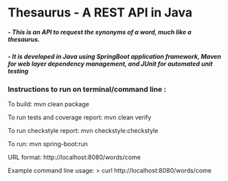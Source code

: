# Thesaurus - A REST API in Java

##### - This is an API to request the synonyms of a word, much like a thesaurus.

##### - It is developed in Java using SpringBoot application framework, Maven for web layer dependency management, and JUnit for automated unit testing

### Instructions to run on terminal/command line : 

To build:
  mvn clean package

To run tests and coverage report:
  mvn clean verify

To run checkstyle report:
  mvn checkstyle:checkstyle

To run:
  mvn spring-boot:run

URL format:
    http://<i></i>localhost:8080/words/come

Example command line usage:
    > curl http://<i></i>localhost:8080/words/come

